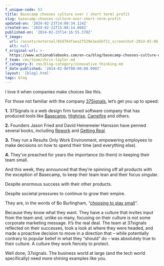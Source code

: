 ```yaml
---
f_unique-code: 53
title: Basecamp chooses culture over ( short term) profit
slug: basecamp-chooses-culture-over-short-term-profit
updated-on: '2024-02-23T14:08:34.124Z'
created-on: '2024-02-22T15:08:14.060Z'
published-on: '2024-02-23T14:16:55.370Z'
f_image:
  url: /assets/external/65d764faea27529e1ea5bf11_screenshot-2014-02-06-13.45.33.png
  alt: null
f_original-url: >-
  https://www.actionablebooks.com/en-ca/blog/basecamp-chooses-culture-over-short-term-profit/
f_team: cms/team/chris-taylor.md
f_category-3: cms/blog-category/innovative-thinking.md
f_date-published: '2014-02-06T00:00:00.000Z'
layout: '[blog].html'
tags: blog
---
```


I love it when companies make choices like this.

For those not familiar with the company [37Signals](https://37signals.com/), let’s get you up to speed:

**1.** 37Signals is a web design firm tuned software company that has produced tools like [Basecamp](https://basecamp.com/), [Highrise](https://highrisehq.com/), [Campfire](https://campfirenow.com/) and others.

**2.** Founders Jason Fried and David Heinemeier Hansson have penned several books, including [Rework](https://www.actionablebooks.com/summaries/rework/) and [Getting Real](https://www.actionablebooks.com/summaries/getting-real/).

**3.** They run a Results Only Work Environment, empowering employees to make decisions on how to spend their time (and everything else).

**4\.** They’ve preached for years the importance (to them) in keeping their team small.

And this week, they announced that they’re spinning off all products with the exception of Basecamp, to keep their team lean and their focus singular.

Despite enormous success with their other products.

Despite societal pressures to continue to grow their empire.

They are, in the words of Bo Burlingham, “[choosing to stay small](https://www.actionablebooks.com/summaries/small-giants/)“.

Because they know what they want. They have a culture that invites input from the team and, unlike so many, focusing on their culture is not some corporate marketing message. It’s the real deal. The team at 37signals reflected on their successes, took a look at where they were headed, and made a proactive decision to move in a direction that – while potentially contrary to popular belief in what they “should” do – was absolutely true to their culture. A culture they work fiercely to protect.

Well done, 37signals. The business world at large (and the tech world specifically) need more shining examples like you.
